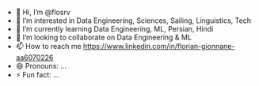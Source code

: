 - 👋 Hi, I’m @flosrv
- 👀 I’m interested in Data Engineering, Sciences, Sailing, Linguistics, Tech
- 🌱 I’m currently learning Data Engineering, ML, Persian, Hindi
- 💞️ I’m looking to collaborate on Data Engineering & ML
- 📫 How to reach me https://www.linkedin.com/in/florian-gionnane-aa6070226
- 😄 Pronouns: ...
- ⚡ Fun fact: ...

<!---
flosrv/flosrv is a ✨ special ✨ repository because its `README.md` (this file) appears on your GitHub profile.
You can click the Preview link to take a look at your changes.
--->

